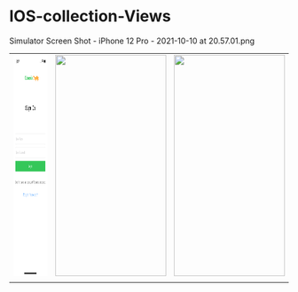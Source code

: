 # IOS-collection-Views

Simulator Screen Shot - iPhone 12 Pro - 2021-10-10 at 20.57.01.png

<table>
<tr>
<td>
<img  width="200" height="400" src="./Simulator Screen Shot - iPhone 12 Pro - 2021-10-10 at 20.57.01.png"/>
</td>
<td>
<img  width="200" height="400" src="./screenshort/2.png"/>
</td>
<td>
<img  width="200" height="400" src="./screenshort/6.png"/>
</td>
</tr>
<td>
</tr>
</table>
